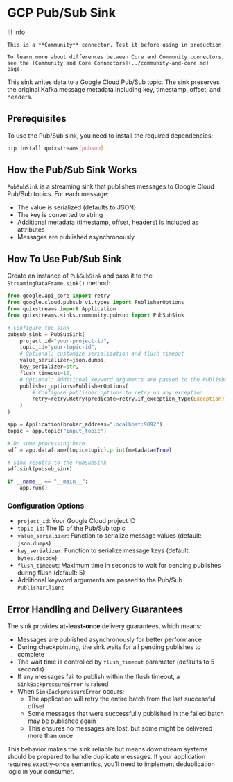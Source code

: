 # GCP Pub/Sub Sink

!!! info

    This is a **Community** connector. Test it before using in production.

    To learn more about differences between Core and Community connectors, see the [Community and Core Connectors](../community-and-core.md) page.

This sink writes data to a Google Cloud Pub/Sub topic. The sink preserves the original Kafka message metadata including key, timestamp, offset, and headers.

## Prerequisites

To use the Pub/Sub sink, you need to install the required dependencies:

```bash
pip install quixstreams[pubsub]
```

## How the Pub/Sub Sink Works

`PubSubSink` is a streaming sink that publishes messages to Google Cloud Pub/Sub topics. For each message:

- The value is serialized (defaults to JSON)
- The key is converted to string
- Additional metadata (timestamp, offset, headers) is included as attributes
- Messages are published asynchronously

## How To Use Pub/Sub Sink

Create an instance of `PubSubSink` and pass it to the `StreamingDataFrame.sink()` method:

```python
from google.api_core import retry
from google.cloud.pubsub_v1.types import PublisherOptions
from quixstreams import Application
from quixstreams.sinks.community.pubsub import PubSubSink

# Configure the sink
pubsub_sink = PubSubSink(
    project_id="your-project-id",
    topic_id="your-topic-id",
    # Optional: customize serialization and flush timeout
    value_serializer=json.dumps,
    key_serializer=str,
    flush_timeout=10,
    # Optional: Additional keyword arguments are passed to the PublisherClient
    publisher_options=PublisherOptions(
        # Configure publisher options to retry on any exception
        retry=retry.Retry(predicate=retry.if_exception_type(Exception)),
    )
)

app = Application(broker_address="localhost:9092")
topic = app.topic("input_topic")

# Do some processing here
sdf = app.dataframe(topic=topic).print(metadata=True)

# Sink results to the PubSubSink
sdf.sink(pubsub_sink)

if __name__ == "__main__":
    app.run()
```

### Configuration Options

- `project_id`: Your Google Cloud project ID
- `topic_id`: The ID of the Pub/Sub topic
- `value_serializer`: Function to serialize message values (default: `json.dumps`)
- `key_serializer`: Function to serialize message keys (default: `bytes.decode`)
- `flush_timeout`: Maximum time in seconds to wait for pending publishes during flush (default: 5)
- Additional keyword arguments are passed to the Pub/Sub `PublisherClient`

## Error Handling and Delivery Guarantees

The sink provides **at-least-once** delivery guarantees, which means:

- Messages are published asynchronously for better performance
- During checkpointing, the sink waits for all pending publishes to complete
- The wait time is controlled by `flush_timeout` parameter (defaults to 5 seconds)
- If any messages fail to publish within the flush timeout, a `SinkBackpressureError` is raised
- When `SinkBackpressureError` occurs:
  - The application will retry the entire batch from the last successful offset
  - Some messages that were successfully published in the failed batch may be published again
  - This ensures no messages are lost, but some might be delivered more than once

This behavior makes the sink reliable but means downstream systems should be prepared to handle duplicate messages. If your application requires exactly-once semantics, you'll need to implement deduplication logic in your consumer.
